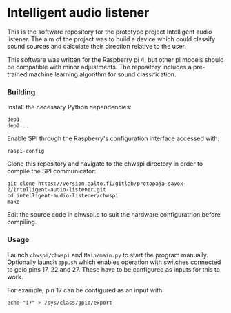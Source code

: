# Intelligent audio listener

This is the software repository for the prototype project Intelligent audio listener. The aim of the project was to build a device which could classify sound sources and calculate their direction relative to the user.

This software was written for the Raspberry pi 4, but other pi models should be compatible with minor adjustments. The repository includes a pre-trained machine learning algorithm for sound classification.

### Building

Install the necessary Python dependencies:
```
dep1
dep2...
```

Enable SPI through the Raspberry's configuration interface accessed with:
```
raspi-config
```

Clone this repository and navigate to the chwspi directory in order to compile the SPI communicator:
```
git clone https://version.aalto.fi/gitlab/protopaja-savox-2/intelligent-audio-listener.git
cd intelligent-audio-listener/chwspi
make
```
Edit the source code in chwspi.c to suit the hardware configuratrion before compiling.

### Usage

Launch `chwspi/chwspi` and `Main/main.py` to start the program manually.
Optionally launch `app.sh` which enables operation with switches connected to gpio pins 17, 22 and 27. These have to be configured as inputs for this to work.

For example, pin 17 can be configured as an input with:
```
echo "17" > /sys/class/gpio/export
```
